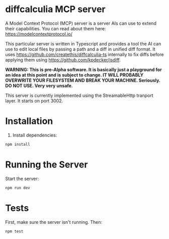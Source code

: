 # diffcalculia MCP server

A Model Context Protocol (MCP) server is a server AIs can use to extend their capabilities.
You can read about them here: https://modelcontextprotocol.io/

This particular server is written in Typescript and provides a tool the AI can use to edit
local files by passing a path and a diff in unified diff format. It uses https://github.com/createthis/diffcalculia-ts
internally to fix diffs before applying them using https://github.com/kpdecker/jsdiff.

**WARNING: This is pre-Alpha software. It is basically just a playground for an idea at this
point and is subject to change. IT WILL PROBABLY OVERWRITE YOUR FILESYSTEM AND BREAK YOUR
MACHINE. Seriously. DO NOT USE. Very very unsafe.**

This server is currently implemented using the StreamableHttp tranport layer. It starts on port 3002.


# Installation

1. Install dependencies:
```bash
npm install
```

# Running the Server

Start the server:
```bash
npm run dev
```

# Tests

First, make sure the server isn't running. Then:

```bash
npm test
```
